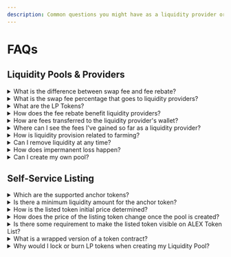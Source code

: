 ```yaml
---
description: Common questions you might have as a liquidity provider or pool creator.
---
```


# FAQs

## Liquidity Pools & Providers

<details>

<summary>What is the difference between swap fee and fee rebate?</summary>

The **swap fee** is the total fee charged to users for executing a token swap. It's the fee that directly impacts the trader and is displayed as "Fees" in the Pool Info panel.

On the other hand, the **fee rebate** is the portion of the swap fee that is distributed to liquidity providers as a reward for supplying liquidity to the pool. The remaining portion of the swap fee goes to the ALEX Lab Foundation. You can also find the fee rebate percentage in the Pool Info panel.

![Pool Info panel, with highligthed "Fees" box](../../.gitbook/assets/liquidity-pools/faqs-pool-info-panel-fees.png)

</details>

<details>

<summary>What is the swap fee percentage that goes to liquidity providers?</summary>

The swap fee percentage that goes to liquidity providers is known as the **fee rebate**. It is typically set at 50% of the swap fee, though it can vary depending on the pool. You can check this percentage in the Pool Info panel.

</details>

<details>

<summary>What are the LP Tokens?</summary>

Also know as "Pool Tokens", these tokens are issued to liquidity providers to represent their share of the liquidity pool. The total supply of LP tokens represents the 100% of the pool's funds.

When users add liquidity to a pool, they receive LP tokens as proof of ownership. These tokens entitle them to a proportional share of the pooled assets and a portion of the fees generated by trades (swaps) within the pool.

When liquidity is removed, the user transfers LP tokens back to the protocol. This determines how much of the pool's assets are returned to the user, along with their share of the transaction fees accrued during the time their liquidity was provided.

</details>

<details>

<summary>How does the fee rebate benefit liquidity providers?</summary>

The fee rebate is automatically accrued and reinvested into the pool, increasing the overall value of the pool. Since liquidity providers (LPs) hold a share of the pool, their holdings grow in value over time. However, these rewards can only be claimed when LP tokens (representing their share of liquidity) are withdrawn from the pool.

</details>

<details>

<summary>How are fees transferred to the liquidity provider's wallet?</summary>

The fees are not directly transferred to the liquidity provider's (LP) wallet. Instead, the swap fees allocated to LPs are accrued and reinvested into the liquidity pool. By holding LP tokens, liquidity providers accumulate their share of the fees over time. These accrued fees become available when they withdraw funds from the pool (i.e. when they remove liquidity). At that point, LP tokens are transferred back to the protocol, and in return, the provider receives their corresponding share of the pool's funds, including the accumulated fees.

</details>

<details>

<summary>Where can I see the fees I've gained so far as a liquidity provider?</summary>

While there isn't a direct way to view your fees separately, you can check the "My Liquidity" panel for this purpose, which shows your LP tokens and liquidity provision details. To access it, navigate to the Swap -> Pool tab and select your pool of interest from the list. You'll also see a summarized version above the pool list.

In this panel, the **Pooled** amount reflects your total token holdings in the liquidity pool, which includes both your initial deposit and any fees you've accrued. Over time, this amount increases as more fees are added. The **Indicative Value** shows the USD equivalent of your holdings, which may fluctuate due to price changes of the pool's assets, but still provides a useful reference for tracking your gains.

</details>

<details>

<summary>How is liquidity provision related to farming?</summary>

Liquidity providers can stake or lock up their LP tokens for a fixed period of time (a selected number of ALEX cycles) to earn additional rewards. These rewards are separate from the earnings generated through liquidity provision, that come from swap operations fees (trading fees). This process is known as Yield Farming, or simply 'Farming'. For more details, explore the [ALEX Farming](../farm.md) feature.

</details>

<details>

<summary>Can I remove liquidity at any time?</summary>

Yes, you can remove liquidity at any time. However, if you've staked your LP tokens for farming, you won't be able to withdraw them until the staking period has ended.

For removing liquidity from pools created under Self-Service Listing, please refer to the [Self-Service Listing Documentation](../self-service-listing.md)

</details>

<details>

<summary>How does impermanent loss happen?</summary>

Let's walk through an example of how impermanent loss might look for a liquidity provider (LP).

Carol deposits 100 [STX](https://www.coingecko.com/en/coins/stacks) and 150 [sUSDT](https://www.coingecko.com/en/coins/bridged-tether-alex-bridge) into a liquidity pool. As with ALEX DEX's AMM, the deposited token pair must to be of equivalent value. This means that the price of STX is 1.5 sUSDT at the time of deposit, making Carol's total deposit worth 300 USD.

Now, let's assume the total pool size is 1,000 STX and 1,500 sUSDT, funded by Carol and other LPs. So Carol has a 10% share of the pool.

Next, suppose the price of STX rises to 6 sUSDT. As this happens, arbitrage traders will add sUSDT to the pool and remove STX, adjusting the balances to reflect the new market price. Since AMMs don't use order books, the asset's price in the pool is determined by the ratio between their balances.

With the price change–STX is now 6 sUSDT– the pool now holds 500 STX and 3,000 sUSDT, thanks to the work of arbitrage traders.

So, Carol decides to withdraw her funds. As we know from earlier, she's entitled to a 10% share of the pool. As a result, she can withdraw 50 STX and 300 sUSDT, which now totals 600 USD. At first glance, it looks like she's made a good profit on her initial 300 USD deposit, right?

However, if Carol had simply held onto her 100 STX and 150 sUSDT, their combined value would now be 750 USD.

This shows that Carol would have been better off holding her assets instead of providing liquidity. This is impermanent loss. With that said, this example doesn't account for the trading fees Carol would have earned as a liquidity provider, which could potentially offset or even exceed the loss, making liquidity provision profitable overall.

</details>

<details>

<summary>Can I create my own pool?</summary>

Yes! [Self-Service Listing](../self-service-listing.md) allows you to create your own trading pool on ALEX DEX. This feature lets you list your token for permissionless trading against an anchor token, typically one with a stable value, providing a reliable reference point for pricing your token.

</details>

## Self-Service Listing

<details>

<summary>Which are the supported anchor tokens?</summary>

Native STX token, ALEX token and aBTC token.

</details>

<details>

<summary>Is there a minimum liquidity amount for the anchor token?</summary>

Yes. Initial liquidity of the anchor token must be a minimum of 1,800 STX or the equivalent value in ALEX or aBTC tokens.

</details>

<details>

<summary>How is the listed token initial price determined?</summary>

The initial price is determined by the initial liquidity provided by the creator. The ratio between the pair of funds determines the price relationship between both tokens. 

For instance, if the creator provides 8,000 listing tokens and 2,000 anchor tokens, that means the initial ratio is 4:1. Note that pool ratios are calculated as the minimal expression of the fraction between the token balances. In this case, is 8,000 / 2,000.

We can think of this initial ratio in two ways (and they are both equivalent):

- 4 listing tokens equals 1 anchor token.
- 1 listing token equals 0.25 anchor tokens.

</details>

<details>

<summary>How does the price of the listing token change once the pool is created?</summary>

Once the pool is created, the price discovery phase begins. Users can permissionlessly trade the pair of assets, and the [Automated Market Maker (AMM)](../../detailed-information/alexs-automated-market-maker-amm.md) algorithm will determine the price dynamics of the newly listed token. For further information on this topic please refer to the [ALEXGo Trading Pool documentation](https://docs.alexgo.io/automated-market-making/trading-pool).

</details>

<details>

<summary>Is there some requirement to make the listed token visible on ALEX Token List? </summary>

Yes. ALEX requires a [Coingecko](https://www.coingecko.com/) or [CoinMarketCap](https://coinmarketcap.com/) token listing to verify the provided social media information before uploading it to the official list at [app.alexlab.co/token-list](https://app.alexlab.co/token-list).

Once that is done, click on `Customer Support` on the [Self-Service Listing page](https://app.alexlab.co/self-service-listing) or contact us via Telegram at [t.me/ALEXselfservice ](https://t.me/ALEXselfservice) to submit your information (e.g. X accont, Discord, official website).

</details>

<details>

<summary>What is a wrapped version of a token contract?</summary>

Wrapped token contracts refer to "pass-through" tokens that don't retain economics; their purpose is to simplify development and enhance security. ALEX is responsible for deploying wrapped contracts. As its primarily technical, it is not relevant from a user perspective other than it involves a whole step in the procedure and takes some time.

</details>

<details>

<summary>Why would I lock or burn LP tokens when creating my Liquidity Pool?</summary>

The Initial LP Smart Lock feature ensures that community-contributed funds remain secure for the 6 month lock-up period, preventing early withdrawals that could devalue the LP token. It shows commitment from the project's team, signaling that they don't intend to conduct a rug pull on their investors.

Burning tokens reassures investors that the project's team is not holding LP tokens for a future sell-off. It also reduces the total amount of tokens in circulation, maintaining the token's value.

</details>